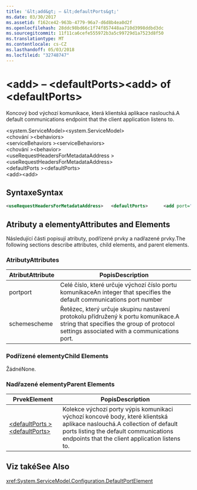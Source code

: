 ```yaml
---
title: '&lt;add&gt; – &lt;defaultPorts&gt;'
ms.date: 03/30/2017
ms.assetid: f162ce42-963b-4779-96a7-d6d8b4ea0d2f
ms.openlocfilehash: 28ddc98bd66c1f74f857448aa710d3998ddbd3dc
ms.sourcegitcommit: 11f11ca6cefe555972b3a5c99729d1a7523d8f50
ms.translationtype: MT
ms.contentlocale: cs-CZ
ms.lasthandoff: 05/03/2018
ms.locfileid: "32748747"
---
```

# <a name="ltaddgt-of-ltdefaultportsgt"></a><span data-ttu-id="cd183-102">&lt;add&gt; – &lt;defaultPorts&gt;</span><span class="sxs-lookup"><span data-stu-id="cd183-102">&lt;add&gt; of &lt;defaultPorts&gt;</span></span>
<span data-ttu-id="cd183-103">Koncový bod výchozí komunikace, která klientská aplikace naslouchá.</span><span class="sxs-lookup"><span data-stu-id="cd183-103">A default communications endpoint that the client application listens to.</span></span>  
  
 <span data-ttu-id="cd183-104">\<system.ServiceModel></span><span class="sxs-lookup"><span data-stu-id="cd183-104">\<system.ServiceModel></span></span>  
<span data-ttu-id="cd183-105">\<chování ></span><span class="sxs-lookup"><span data-stu-id="cd183-105">\<behaviors></span></span>  
<span data-ttu-id="cd183-106">\<serviceBehaviors ></span><span class="sxs-lookup"><span data-stu-id="cd183-106">\<serviceBehaviors></span></span>  
<span data-ttu-id="cd183-107">\<chování ></span><span class="sxs-lookup"><span data-stu-id="cd183-107">\<behavior></span></span>  
<span data-ttu-id="cd183-108">\<useRequestHeadersForMetadataAddress ></span><span class="sxs-lookup"><span data-stu-id="cd183-108">\<useRequestHeadersForMetadataAddress></span></span>  
<span data-ttu-id="cd183-109">\<defaultPorts ></span><span class="sxs-lookup"><span data-stu-id="cd183-109">\<defaultPorts></span></span>  
<span data-ttu-id="cd183-110">\<add></span><span class="sxs-lookup"><span data-stu-id="cd183-110">\<add></span></span>  
  
## <a name="syntax"></a><span data-ttu-id="cd183-111">Syntaxe</span><span class="sxs-lookup"><span data-stu-id="cd183-111">Syntax</span></span>  
  
```xml  
<useRequestHeadersForMetadataAddress>   <defaultPorts>      <add port="Integer" scheme="String" />   </defaultPorts></useRequestHeadersForMetadataAddress>  
```  
  
## <a name="attributes-and-elements"></a><span data-ttu-id="cd183-112">Atributy a elementy</span><span class="sxs-lookup"><span data-stu-id="cd183-112">Attributes and Elements</span></span>  
 <span data-ttu-id="cd183-113">Následující části popisují atributy, podřízené prvky a nadřazené prvky.</span><span class="sxs-lookup"><span data-stu-id="cd183-113">The following sections describe attributes, child elements, and parent elements.</span></span>  
  
### <a name="attributes"></a><span data-ttu-id="cd183-114">Atributy</span><span class="sxs-lookup"><span data-stu-id="cd183-114">Attributes</span></span>  
  
|<span data-ttu-id="cd183-115">Atribut</span><span class="sxs-lookup"><span data-stu-id="cd183-115">Attribute</span></span>|<span data-ttu-id="cd183-116">Popis</span><span class="sxs-lookup"><span data-stu-id="cd183-116">Description</span></span>|  
|---------------|-----------------|  
|<span data-ttu-id="cd183-117">port</span><span class="sxs-lookup"><span data-stu-id="cd183-117">port</span></span>|<span data-ttu-id="cd183-118">Celé číslo, které určuje výchozí číslo portu komunikace</span><span class="sxs-lookup"><span data-stu-id="cd183-118">An integer that specifies the default communications port number</span></span>|  
|<span data-ttu-id="cd183-119">scheme</span><span class="sxs-lookup"><span data-stu-id="cd183-119">scheme</span></span>|<span data-ttu-id="cd183-120">Řetězec, který určuje skupinu nastavení protokolu přidružený k portu komunikace.</span><span class="sxs-lookup"><span data-stu-id="cd183-120">A string that specifies the group of protocol settings associated with a communications port.</span></span>|  
  
### <a name="child-elements"></a><span data-ttu-id="cd183-121">Podřízené elementy</span><span class="sxs-lookup"><span data-stu-id="cd183-121">Child Elements</span></span>  
 <span data-ttu-id="cd183-122">Žádné</span><span class="sxs-lookup"><span data-stu-id="cd183-122">None.</span></span>  
  
### <a name="parent-elements"></a><span data-ttu-id="cd183-123">Nadřazené elementy</span><span class="sxs-lookup"><span data-stu-id="cd183-123">Parent Elements</span></span>  
  
|<span data-ttu-id="cd183-124">Prvek</span><span class="sxs-lookup"><span data-stu-id="cd183-124">Element</span></span>|<span data-ttu-id="cd183-125">Popis</span><span class="sxs-lookup"><span data-stu-id="cd183-125">Description</span></span>|  
|-------------|-----------------|  
|[<span data-ttu-id="cd183-126">\<defaultPorts ></span><span class="sxs-lookup"><span data-stu-id="cd183-126">\<defaultPorts></span></span>](../../../../../docs/framework/configure-apps/file-schema/wcf/defaultports.md)|<span data-ttu-id="cd183-127">Kolekce výchozí porty výpis komunikaci výchozí koncové body, které klientská aplikace naslouchá.</span><span class="sxs-lookup"><span data-stu-id="cd183-127">A collection of default ports listing the default communications endpoints that the client application listens to.</span></span>|  
  
## <a name="see-also"></a><span data-ttu-id="cd183-128">Viz také</span><span class="sxs-lookup"><span data-stu-id="cd183-128">See Also</span></span>  
 <xref:System.ServiceModel.Configuration.DefaultPortElement>

